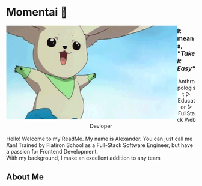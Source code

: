 # Momentai 🌿

<img height="250" align="left" alt="GIF" src="/assests/Terriermon2.gif">

### It means, _"Take It Easy"_

<div align="center">
Anthropologist ▷ Educator ▷ FullStack Web Devloper
</br>
</div>
<div align="left">
</br>
Hello! Welcome to my ReadMe. My name is Alexander. You can just call me Xan! Trained by Flatiron School as a Full-Stack Software Engineer, but have a passion for Frontend Development.
</br>
With my background, I make an excellent addition to any team 
</br>
</div>

## About Me
